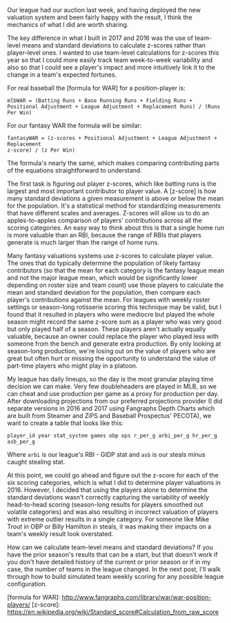 Our league had our auction last week, and having deployed the new valuation
system and been fairly happy with the result, I think the mechanics of what I
did are worth sharing.

The key difference in what I built in 2017 and 2016 was the use of team-level
means and standard deviations to calculate z-scores rather than player-level
ones. I wanted to use team-level calculations for z-scores this year so that I
could more easily track team week-to-week variability and also so that I could
see a player's impact and more intuitively link it to the change in a team's
expected fortunes.

For real baseball the [formula for WAR] for a position-player is:

```
mlbWAR = (Batting Runs + Base Running Runs + Fielding Runs + Positional Adjustment + League Adjustment + Replacement Runs) / (Runs Per Win)
```

For our fantasy WAR the formula will be similar:

```
fantasyWAR = (z-scores + Positional Adjustment + League Adjustment + Replacement
z-score) / (z Per Win)
```

The formula's nearly the same, which makes comparing contributing parts of the
equations straightforward to understand.

The first task is figuring out player z-scores, which like batting runs is the
largest and most important contributor to player value. A [z-score] is how many
standard deviations a given measurement is above or below the mean for the
population. It's a statistical method for standardizing measurements that have
different scales and averages. Z-scores will allow us to do an apples-to-apples
comparison of players' contributions across all the scoring categories. An easy
way to think about this is that a single home run is more valuable than an RBI,
because the range of RBIs that players generate is much larger than the range of
home runs.

Many fantasy valuations systems use z-scores to calculate player value. The ones
that do typically determine the population of likely fantasy contributors (so
that the mean for each category is the fantasy league mean and not the major
league mean, which would be significantly lower depending on roster size and
team count) use those players to calculate the mean and standard deviation for
the population, then compare each player's contributions against the mean. For
leagues with weekly roster settings or season-long rotisserie scoring this
technique may be valid, but I found that it resulted in players who were
mediocre but played the whole season might record the same z-score sum as a
player who was very good but only played half of a season. These players aren't
actually equally valuable, because an owner could replace the player who played
less with someone from the bench and generate extra production. By only looking
at season-long production, we're losing out on the value of players who are
great but often hurt or missing the opportunity to understand the value of
part-time players who might play in a platoon.

My league has daily lineups, so the day is the most granular playing time
decision we can make. Very few doubleheaders are played in MLB, so we can cheat
and use production per game as a proxy for production per day. After downloading
projections from our preferred projections provider (I did separate versions in
2016 and 2017 using Fangraphs Depth Charts which are built from Steamer and ZiPS
and Baseball Prospectus' PECOTA), we want to create a table that looks like
this:

```
player_id year stat_system games obp ops r_per_g arbi_per_g hr_per_g asb_per_g
```

Where `arbi` is our league's RBI - GIDP stat and `asb` is our steals minus
caught stealing stat.

At this point, we could go ahead and figure out the z-score for each of the six
scoring categories, which is what I did to determine player valuations in 2016.
However, I decided that using the players alone to determine the standard
deviations wasn't correctly capturing the variability of weekly head-to-head
scoring (season-long results for players smoothed out volatile categories) and
was also resulting in incorrect valuation of players with extreme outlier
results in a single category. For someone like Mike Trout in OBP or Billy
Hamilton in steals, it was making their impacts on a team's weekly result look
overstated.

How can we calculate team-level means and standard deviations? If you have the
prior season's results that can be a start, but that doesn't work if you don't
have detailed history of the current or prior season or if in my case, the
number of teams in the league changed. In the next post, I'll walk through how
to build simulated team weekly scoring for any possible league configuration.

[formula for WAR]: http://www.fangraphs.com/library/war/war-position-players/ [z-score]:
https://en.wikipedia.org/wiki/Standard_score#Calculation_from_raw_score
